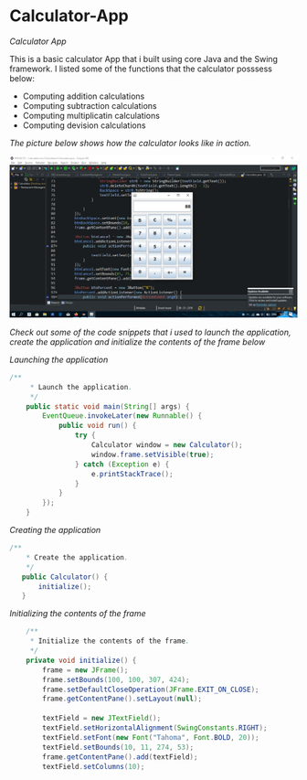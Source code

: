 # Calculator-App

*Calculator App*



This is a basic calculator App that i built using core Java and the Swing framework. 
I listed some of the functions that the calculator posssess below: 
* Computing addition calculations
* Computing subtraction calculations
* Computing multiplicatin calculations
* Computing devision calculations

*The picture below shows how the calculator looks like in action.*

![](https://github.com/TLABEGO/Calculator-App/blob/master/sample.png)

*Check out some of the code snippets that i used to launch the application, create the application and initialize the contents of the frame below*


*Launching the application*

```java
/**
	 * Launch the application.
	 */
	public static void main(String[] args) {
		EventQueue.invokeLater(new Runnable() {
			public void run() {
				try {
					Calculator window = new Calculator();
					window.frame.setVisible(true);
				} catch (Exception e) {
					e.printStackTrace();
				}
			}
		});
	}
  ```
  
  
  
  
  *Creating the application*
 ```java
 /**
	 * Create the application.
	 */
	public Calculator() {
		initialize();
	}

 ```





*Initializing the contents of the frame*
```java
	/**
	 * Initialize the contents of the frame.
	 */
	private void initialize() {
		frame = new JFrame();
		frame.setBounds(100, 100, 307, 424);
		frame.setDefaultCloseOperation(JFrame.EXIT_ON_CLOSE);
		frame.getContentPane().setLayout(null);

		textField = new JTextField();
		textField.setHorizontalAlignment(SwingConstants.RIGHT);
		textField.setFont(new Font("Tahoma", Font.BOLD, 20));
		textField.setBounds(10, 11, 274, 53);
		frame.getContentPane().add(textField);
		textField.setColumns(10);
```
